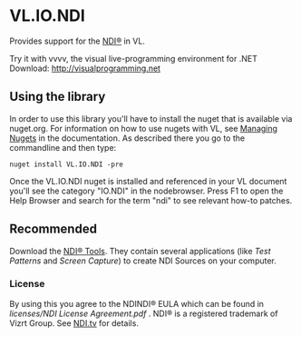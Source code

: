 # VL.IO.NDI
Provides support for the [NDI®](https://www.ndi.tv/) in VL.  

Try it with vvvv, the visual live-programming environment for .NET  
Download: http://visualprogramming.net

## Using the library
In order to use this library you'll have to install the nuget that is available via nuget.org. For information on how to use nugets with VL, see [Managing Nugets](https://thegraybook.vvvv.org/reference/hde/managing-nugets.html) in the documentation. As described there you go to the commandline and then type:

    nuget install VL.IO.NDI -pre

Once the VL.IO.NDI nuget is installed and referenced in your VL document you'll see the category "IO.NDI" in the nodebrowser. Press F1 to open the Help Browser and search for the term "ndi" to see relevant how-to patches.

## Recommended
Download the [NDI® Tools](https://www.ndi.tv/tools/). They contain several applications (like *Test Patterns* and *Screen Capture*) to create NDI Sources on your computer.

### License
By using this you agree to the NDINDI® EULA which can be found in *licenses/NDI License Agreement.pdf* .
NDI® is a registered trademark of Vizrt Group. See [NDI.tv](https://ndi.tv) for details.